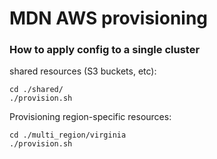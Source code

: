 # MDN AWS provisioning

### How to apply config to a single cluster


shared resources (S3 buckets, etc):

```shell
cd ./shared/
./provision.sh
```

Provisioning region-specific resources:

```shell
cd ./multi_region/virginia
./provision.sh
```
